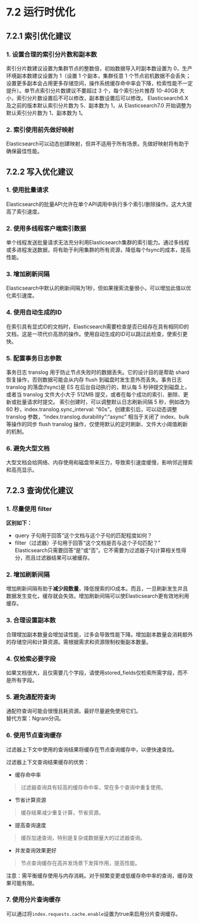 # 7.2 运行时优化

## 7.2.1 索引优化建议

### 1. 设置合理的索引分片数和副本数
索引分片数建议设置为集群节点的整数倍，初始数据导入时副本数设置为 0，生产环境副本数建议设置为 1（设置 1 个副本，集群任意 1 个节点宕机数据不会丢失；设置更多副本会占用更多存储空间，操作系统缓存命中率会下降，检索性能不一定提升）。单节点索引分片数建议不要超过 3 个，每个索引分片推荐 10-40GB 大小，索引分片数设置后不可以修改，副本数设置后可以修改。
Elasticsearch6.X 及之前的版本默认索引分片数为 5、副本数为 1，从 Elasticsearch7.0 开始调整为默认索引分片数为 1、副本数为 1。

### 2. 索引使用前先做好映射
Elasticsearch可以动态创建映射，但并不适用于所有场景。先做好映射将有助于确保最佳性能。

## 7.2.2 写入优化建议

### 1. 使用批量请求
Elasticsearch的批量API允许在单个API调用中执行多个索引/删除操作。这大大提高了索引速度。

### 2. 使用多线程客户端索引数据
单个线程发送批量请求无法充分利用Elasticsearch集群的索引能力。通过多线程或多进程发送数据，将有助于利用集群的所有资源，降低每个fsync的成本，提高性能。

### 3. 增加刷新间隔
Elasticsearch中默认的刷新间隔为1秒，但如果搜索流量很小，可以增加此值以优化索引速度。

### 4. 使用自动生成的ID
在索引具有显式ID的文档时，Elasticsearch需要检查是否已经存在具有相同ID的文档，这是一项代价高昂的操作。使用自动生成的ID可以跳过此检查，使索引更快。

### 5. 配置事务日志参数
事务日志 translog 用于防止节点失败时的数据丢失。它的设计目的是帮助 shard 恢复操作，否则数据可能会从内存 flush 到磁盘时发生意外而丢失。事务日志 translog 的落盘(fsync)是 ES 在后台自动执行的，默认每 5 秒钟提交到磁盘上，或者当 translog 文件大小大于 512MB 提交，或者在每个成功的索引、删除、更新或批量请求时提交。
索引创建时，可以调整默认日志刷新间隔 5 秒，例如改为 60 秒，index.translog.sync_interval: “60s”。创建索引后，可以动态调整 translog 参数，“index.translog.durability”:“async” 相当于关闭了 index、bulk 等操作的同步 flush translog 操作，仅使用默认的定时刷新、文件大小阈值刷新的机制。

### 6. 避免大型文档
大型文档会给网络、内存使用和磁盘带来压力，导致索引速度缓慢，影响邻近搜索和高亮显示。

## 7.2.3 查询优化建议

### 1. 尽量使用 filter

**区别如下：**
- query 子句用于回答“这个文档与这个子句的匹配程度如何？
- filter（过滤器）子句用于回答“这个文档是否与这个子句匹配？” Elasticsearch只需要回答“是”或“否”。它不需要为过滤器子句计算相关性得分，而且过滤器结果可以被缓存。

### 2. 增加刷新间隔
增加刷新间隔有助于**减少段数量**，降低搜索的IO成本。而且，一旦刷新发生并且数据发生变化，缓存就会失效。增加刷新间隔可以使Elasticsearch更有效地利用缓存。

### 3. 合理设置副本数
合理增加副本数量会增加读性能，过多会导致性能下降。增加副本数量会消耗额外的存储空间和计算资源。需根据需求和资源限制权衡副本数量。

### 4. 仅检索必要字段
如果文档很大，且仅需要几个字段，请使用stored_fields仅检索所需字段，而不是所有字段。

### 5. 避免通配符查询
通配符查询可能会很慢且耗资源。最好尽量避免使用它们。  
替代方案：Ngram分词。

### 6. 使用节点查询缓存
过滤器上下文中使用的查询结果将缓存在节点查询缓存中，以便快速查找。

过滤器上下文查询结果缓存的优势：

- 缓存命中率
> 过滤器查询具有较高的缓存命中率，常在多个查询中重复使用。

- 节省计算资源
> 缓存结果减少重复计算，节省资源。

- 提高查询速度
> 缓存加速查询，特别是复杂或数据量大的过滤器查询。

- 并发查询效果更好
> 节点查询缓存在高并发场景下发挥作用，提高性能。

注意：需平衡缓存使用与内存消耗。对于频繁变更或低缓存命中率的查询，缓存效果可能有限。

### 7. 使用分片查询缓存
可以通过将`index.requests.cache.enable`设置为true来启用分片查询缓存。
